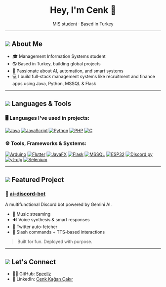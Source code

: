 <h1 align="center">Hey, I'm Cenk 👋</h1>
<p align="center">
  MIS student · Based in Turkey  
</p>

---

## <h2><img src="https://img.icons8.com/color/24/about.png"/> About Me</h2>

- 🎓 Management Information Systems student  
- 🌎 Based in Turkey, building global projects  
- 🤖 Passionate about AI, automation, and smart systems
- 💻 I build full-stack management systems like recruitment and finance apps using Java, Python, MSSQL & Flask

---

## <h2><img src="https://img.icons8.com/color/24/code.png"/> Languages & Tools</h2>

### 🖥️ Languages I've used in projects:
[![Java](https://img.shields.io/badge/Java-ED8B00?style=for-the-badge&logo=java&logoColor=white)](https://www.java.com/)
[![JavaScript](https://img.shields.io/badge/JavaScript-F7DF1E?style=for-the-badge&logo=javascript&logoColor=black)](https://developer.mozilla.org/en-US/docs/Web/JavaScript)
[![Python](https://img.shields.io/badge/Python-3776AB?style=for-the-badge&logo=python&logoColor=white)](https://www.python.org/)
[![PHP](https://img.shields.io/badge/PHP-777BB4?style=for-the-badge&logo=php&logoColor=white)](https://www.php.net/)
[![C](https://img.shields.io/badge/C-00599C?style=for-the-badge&logo=c&logoColor=white)](https://en.wikipedia.org/wiki/C_(programming_language))


### ⚙️ Tools, Frameworks & Systems:
[![Arduino](https://img.shields.io/badge/Arduino-00979D?style=for-the-badge&logo=arduino&logoColor=white)](https://www.arduino.cc/)
[![Flutter](https://img.shields.io/badge/Flutter-02569B?style=for-the-badge&logo=flutter&logoColor=white)](https://flutter.dev/)
[![JavaFX](https://img.shields.io/badge/JavaFX-ED8B00?style=for-the-badge&logo=java&logoColor=white)](https://openjfx.io/)
[![Flask](https://img.shields.io/badge/Flask-000000?style=for-the-badge&logo=flask&logoColor=white)](https://flask.palletsprojects.com/)
[![MSSQL](https://img.shields.io/badge/MSSQL-CC2927?style=for-the-badge&logo=microsoft-sql-server&logoColor=white)](https://learn.microsoft.com/en-us/sql/)
[![ESP32](https://img.shields.io/badge/ESP32-MCU?style=for-the-badge&logo=espressif&logoColor=white)](https://www.espressif.com/en/products/socs/esp32)
[![Discord.py](https://img.shields.io/badge/Discord.py-7289DA?style=for-the-badge&logo=discord&logoColor=white)](https://discordpy.readthedocs.io/en/stable/)
[![yt-dlp](https://img.shields.io/badge/yt--dlp-FF0000?style=for-the-badge&logo=youtube&logoColor=white)](https://github.com/yt-dlp/yt-dlp)
[![Selenium](https://img.shields.io/badge/Selenium-43B02A?style=for-the-badge&logo=selenium&logoColor=white)](https://www.selenium.dev/)


---

## <h2><img src="https://img.icons8.com/fluency/24/star.png"/> Featured Project</h2>

### 🤖 [ai-discord-bot](https://github.com/Speellz/ai-discord-bot)
A multifunctional Discord bot powered by Gemini AI.

- 🎵 Music streaming  
- 🔊 Voice synthesis & smart responses  
- 📰 Twitter auto-fetcher  
- 💬 Slash commands + TTS-based interactions  

> Built for fun. Deployed with purpose.

---

## <h2><img src="https://img.icons8.com/color/24/handshake.png"/> Let's Connect</h2>

- 🧑‍💻 GitHub: [Speellz](https://github.com/Speellz)  
- 💼 LinkedIn: [Cenk Kağan Çakır](https://www.linkedin.com/in/cenk-ka%C4%9Fan-%C3%A7ak%C4%B1r-8785681b8/)  
